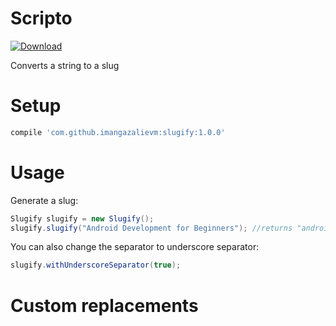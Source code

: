 # Scripto
[ ![Download](https://api.bintray.com/packages/imangazaliev/maven/slugify/images/download.svg) ](https://bintray.com/imangazaliev/maven/slugify/_latestVersion)

Converts a string to a slug

# Setup

```gradle
compile 'com.github.imangazalievm:slugify:1.0.0'
```
# Usage

Generate a slug:

```gradle
Slugify slugify = new Slugify();
slugify.slugify("Android Development for Beginners"); //returns "android-development-for-beginners"
```

You can also change the separator to underscore separator:

```java
slugify.withUnderscoreSeparator(true);
```
# Custom replacements

